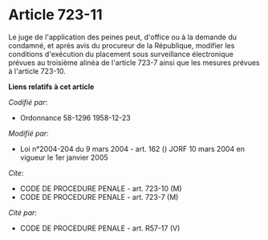 # Article 723-11

Le juge de l'application des peines peut, d'office ou à la demande du condamné, et après avis du procureur de la République,
modifier les conditions d'exécution du placement sous surveillance électronique prévues au troisième alinéa de l'article
723-7 ainsi que les mesures prévues à l'article 723-10.

**Liens relatifs à cet article**

_Codifié par_:

  - Ordonnance 58-1296 1958-12-23

_Modifié par_:

  - Loi n°2004-204 du 9 mars 2004 - art. 162 () JORF 10 mars 2004 en vigueur le 1er janvier 2005

_Cite_:

  - CODE DE PROCEDURE PENALE - art. 723-10 (M)
  - CODE DE PROCEDURE PENALE - art. 723-7 (M)

_Cité par_:

  - CODE DE PROCEDURE PENALE - art. R57-17 (V)
